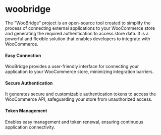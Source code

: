 # woobridge

The "WooBridge" project is an open-source tool created to simplify the process of connecting external applications to your WooCommerce store and generating the required authentication to access store data. It is a powerful and flexible solution that enables developers to integrate with WooCommerce.

#### Easy Connection
WooBridge provides a user-friendly interface for connecting your application to your WooCommerce store, minimizing integration barriers.

#### Secure Authentication
It generates secure and customizable authentication tokens to access the WooCommerce API, safeguarding your store from unauthorized access.

#### Token Management
Enables easy management and token renewal, ensuring continuous application connectivity.
